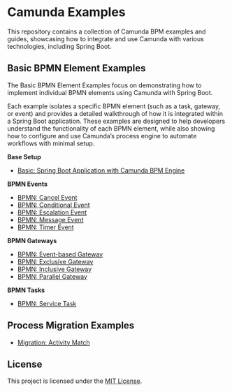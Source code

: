 # Camunda Examples
This repository contains a collection of Camunda BPM examples and guides, showcasing how to integrate and use Camunda 
with various technologies, including Spring Boot.


## Basic BPMN Element Examples 
The Basic BPMN Element Examples focus on demonstrating how to implement individual BPMN elements using Camunda with 
Spring Boot. 

Each example isolates a specific BPMN element (such as a task, gateway, or event) and provides a detailed walkthrough of 
how it is integrated within a Spring Boot application. These examples are designed to help developers understand the 
functionality of each BPMN element, while also showing how to configure and use Camunda’s process engine to automate 
workflows with minimal setup.

**Base Setup**
* [Basic: Spring Boot Application with Camunda BPM Engine](basic-bpmn-elements/basic-example/)

**BPMN Events**
* [BPMN: Cancel Event](basic-bpmn-elements/bpmn-event-cancel-event/)
* [BPMN: Conditional Event](basic-bpmn-elements/bpmn-event-conditional-event/)
* [BPMN: Escalation Event](basic-bpmn-elements/bpmn-event-escalation-event/)
* [BPMN: Message Event](basic-bpmn-elements/bpmn-event-message-event/)
* [BPMN: Timer Event](basic-bpmn-elements/bpmn-event-timer-event/)

**BPMN Gateways**
* [BPMN: Event-based Gateway](basic-bpmn-elements/bpmn-gateway-event-based-gateway/)
* [BPMN: Exclusive Gateway](basic-bpmn-elements/bpmn-gateway-exclusive-gateway/)
* [BPMN: Inclusive Gateway](basic-bpmn-elements/bpmn-gateway-inclusive-gateway/)
* [BPMN: Parallel Gateway](basic-bpmn-elements/bpmn-gateway-parallel-gateway/)

**BPMN Tasks**
* [BPMN: Service Task](basic-bpmn-elements/bpmn-task-service-task/)

## Process Migration Examples
* [Migration: Activity Match](process-instance-migration/ex1-migration-with-activity-match)

## License
This project is licensed under the [MIT License](LICENSE).
